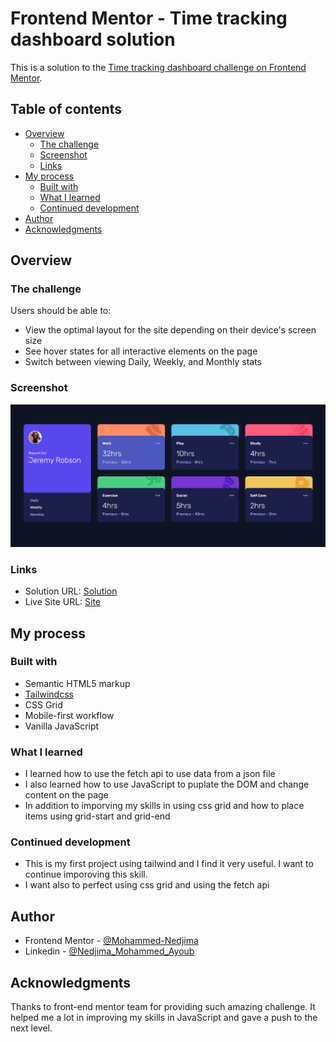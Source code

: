 # Frontend Mentor - Time tracking dashboard solution

This is a solution to the [Time tracking dashboard challenge on Frontend Mentor](https://www.frontendmentor.io/challenges/time-tracking-dashboard-UIQ7167Jw).

## Table of contents

- [Overview](#overview)
  - [The challenge](#the-challenge)
  - [Screenshot](#screenshot)
  - [Links](#links)
- [My process](#my-process)
  - [Built with](#built-with)
  - [What I learned](#what-i-learned)
  - [Continued development](#continued-development)
- [Author](#author)
- [Acknowledgments](#acknowledgments)

## Overview

### The challenge

Users should be able to:

- View the optimal layout for the site depending on their device's screen size
- See hover states for all interactive elements on the page
- Switch between viewing Daily, Weekly, and Monthly stats

### Screenshot

![](./design/screenshot.png)

### Links

- Solution URL: [Solution](https://www.frontendmentor.io/solutions/time-tracking-dashboard-tailwind-vanilla-js-OxlwH0tfET)
- Live Site URL: [Site](https://mohammed-nedjima.github.io/Time-tracking-dashboard/)

## My process

### Built with

- Semantic HTML5 markup
- [Tailwindcss](https://tailwindcss.com/)
- CSS Grid
- Mobile-first workflow
- Vanilla JavaScript

### What I learned

- I learned how to use the fetch api to use data from a json file
- I also learned how to use JavaScript to puplate the DOM and change content on the page
- In addition to imporving my skills in using css grid and how to place items using grid-start and grid-end

### Continued development

- This is my first project using tailwind and I find it very useful. I want to continue imporoving this skill.
- I want also to perfect using css grid and using the fetch api

## Author

- Frontend Mentor - [@Mohammed-Nedjima](https://www.frontendmentor.io/profile/Mohammed-Nedjima)
- Linkedin - [@Nedjima_Mohammed_Ayoub](https://www.linkedin.com/in/mohammed-ayoub-nedjima/)

## Acknowledgments

Thanks to front-end mentor team for providing such amazing challenge. It helped me a lot in improving my skills in JavaScript and gave a push to the next level.
